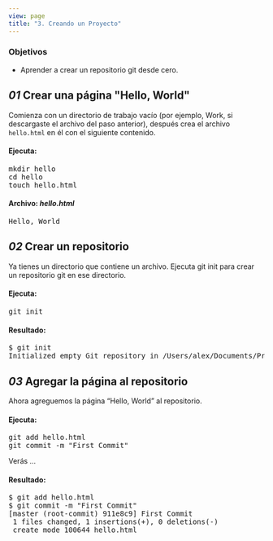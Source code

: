 ```yaml
---
view: page
title: "3. Creando un Proyecto"
---
```


<h3>Objetivos</h3>

<ul><li>Aprender a crear un repositorio git desde cero.</li></ul>

<h2><em>01</em> Crear una p&aacute;gina "Hello, World"</h2>

<p>Comienza con un directorio de trabajo vac&iacute;o (por ejemplo, Work, si descargaste el archivo del paso anterior), despu&eacute;s crea el archivo <code>hello.html</code> en &eacute;l con el siguiente contenido.</p>

<h4 class="h4-pre">Ejecuta:</h4>

<pre class="instructions">mkdir hello
cd hello
touch hello.html</pre>

<h4 class="h4-pre">Archivo: <em>hello.html</em></h4>

<pre class="file">Hello, World</pre>

<h2><em>02</em> Crear un repositorio</h2>

<p>Ya tienes un directorio que contiene un archivo. Ejecuta git init para crear un repositorio git en ese directorio.</p>

<h4 class="h4-pre">Ejecuta:</h4>

<pre class="instructions">git init</pre>

<h4 class="h4-pre">Resultado:</h4>

<pre class="sample">$ git init
Initialized empty Git repository in /Users/alex/Documents/Presentations/githowto/auto/hello/.git/
</pre>

<h2><em>03</em> Agregar la p&aacute;gina al repositorio</h2>

<p>Ahora agreguemos la p&aacute;gina “Hello, World” al repositorio.</p>

<h4 class="h4-pre">Ejecuta:</h4>

<pre class="instructions">git add hello.html
git commit -m "First Commit"</pre>

<p>Ver&aacute;s &#8230;</p>

<h4 class="h4-pre">Resultado:</h4>

<pre class="sample">$ git add hello.html
$ git commit -m "First Commit"
[master (root-commit) 911e8c9] First Commit
 1 files changed, 1 insertions(+), 0 deletions(-)
 create mode 100644 hello.html</pre>
